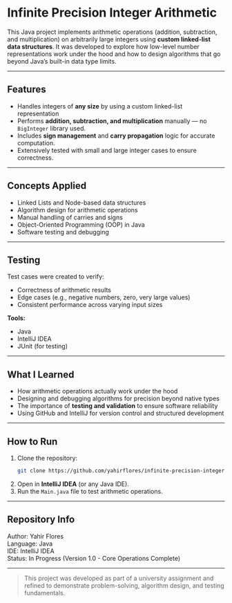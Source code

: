 # Infinite Precision Integer Arithmetic

This Java project implements arithmetic operations (addition, subtraction, and multiplication) on arbitrarily large integers using **custom linked-list data structures**. It was developed to explore how low-level number representations work under the hood and how to design algorithms that go beyond Java’s built-in data type limits.

---

## Features

- Handles integers of **any size** by using a custom linked-list representation
- Performs **addition, subtraction, and multiplication** manually — no `BigInteger` library used.
- Includes **sign management** and **carry propagation** logic for accurate computation.
- Extensively tested with small and large integer cases to ensure correctness.

---

## Concepts Applied

- Linked Lists and Node-based data structures  
- Algorithm design for arithmetic operations  
- Manual handling of carries and signs  
- Object-Oriented Programming (OOP) in Java  
- Software testing and debugging  

---

## Testing

Test cases were created to verify:
- Correctness of arithmetic results  
- Edge cases (e.g., negative numbers, zero, very large values)  
- Consistent performance across varying input sizes  

**Tools:**  
- Java  
- IntelliJ IDEA  
- JUnit (for testing)

---

## What I Learned

- How arithmetic operations actually work under the hood  
- Designing and debugging algorithms for precision beyond native types  
- The importance of **testing and validation** to ensure software reliability  
- Using GitHub and IntelliJ for version control and structured development  

---

## How to Run

1. Clone the repository:
   ```bash
   git clone https://github.com/yahirflores/infinite-precision-integer-arithmetic.git
2. Open in **IntelliJ IDEA** (or any Java IDE).
3. Run the `Main.java` file to test arithmetic operations.
   
---

## Repository Info
Author: Yahir Flores  
Language: Java  
IDE: IntelliJ IDEA  
Status: In Progress (Version 1.0 - Core Operations Complete)

---

> This project was developed as part of a university assignment and refined to demonstrate problem-solving, algorithm design, and testing fundamentals.

